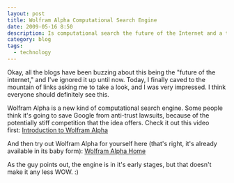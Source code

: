 ```yaml
---
layout: post
title: Wolfram Alpha Computational Search Engine
date: 2009-05-16 8:50
description: Is computational search the future of the Internet and a threat to Google's dominance?
category: blog
tags:
  - technology
---
```

Okay, all the blogs have been buzzing about this being the "future of the internet," and I've ignored it up until now. Today, I finally caved to the mountain of links asking me to take a look, and I was very impressed. I think everyone should definitely see this.

Wolfram Alpha is a new kind of computational search engine. Some people think it's going to save Google from anti-trust lawsuits, because of the potentially stiff competition that the idea offers. Check it out this video first: [Introduction to Wolfram Alpha](http://www.wolframalpha.com/screencast/introducingwolframalpha.html)  
  
And then try out Wolfram Alpha for yourself here (that's right, it's already available in its baby form): [Wolfram Alpha Home](http://www.wolframalpha.com/)  
  
As the guy points out, the engine is in it's early stages, but that doesn't make it any less WOW. :)